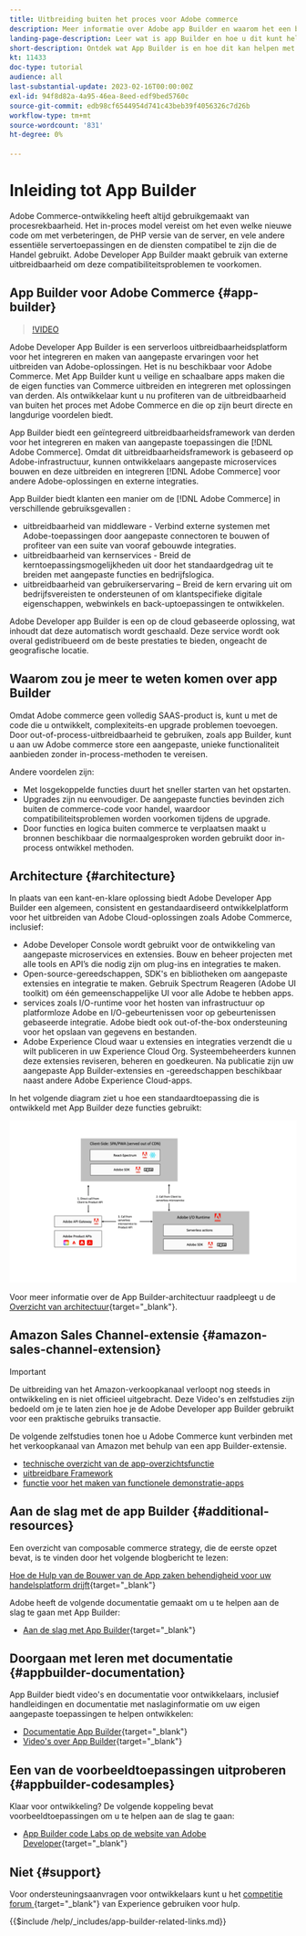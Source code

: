 ```yaml
---
title: Uitbreiding buiten het proces voor Adobe commerce
description: Meer informatie over Adobe app Builder en waarom het een belangrijk aspect is van de uitbreidbaarheid buiten het proces.
landing-page-description: Leer wat is app Builder en hoe u dit kunt helpen bij Adobe commerce-Ontwikkel strategieën.
short-description: Ontdek wat App Builder is en hoe dit kan helpen met Adobe Commerce-ontwikkelingsstrategieën.
kt: 11433
doc-type: tutorial
audience: all
last-substantial-update: 2023-02-16T00:00:00Z
exl-id: 94f8d82a-4a95-46ea-8eed-edf9bed5760c
source-git-commit: edb98cf6544954d741c43beb39f4056326c7d26b
workflow-type: tm+mt
source-wordcount: '831'
ht-degree: 0%

---
```


# Inleiding tot App Builder

Adobe Commerce-ontwikkeling heeft altijd gebruikgemaakt van procesrekbaarheid. Het in-proces model vereist om het even welke nieuwe code om met verbeteringen, de PHP versie van de server, en vele andere essentiële servertoepassingen en de diensten compatibel te zijn die de Handel gebruikt. Adobe Developer App Builder maakt gebruik van externe uitbreidbaarheid om deze compatibiliteitsproblemen te voorkomen.

## App Builder voor Adobe Commerce {#app-builder}

>[!VIDEO](https://video.tv.adobe.com/v/3412839?quality=12&learn=on)

Adobe Developer App Builder is een serverloos uitbreidbaarheidsplatform voor het integreren en maken van aangepaste ervaringen voor het uitbreiden van Adobe-oplossingen. Het is nu beschikbaar voor Adobe Commerce. Met App Builder kunt u veilige en schaalbare apps maken die de eigen functies van Commerce uitbreiden en integreren met oplossingen van derden. Als ontwikkelaar kunt u nu profiteren van de uitbreidbaarheid van buiten het proces met Adobe Commerce en die op zijn beurt directe en langdurige voordelen biedt.

App Builder biedt een geïntegreerd uitbreidbaarheidsframework van derden voor het integreren en maken van aangepaste toepassingen die [!DNL Adobe Commerce]. Omdat dit uitbreidbaarheidsframework is gebaseerd op Adobe-infrastructuur, kunnen ontwikkelaars aangepaste microservices bouwen en deze uitbreiden en integreren [!DNL Adobe Commerce] voor andere Adobe-oplossingen en externe integraties.

App Builder biedt klanten een manier om de [!DNL Adobe Commerce] in verschillende gebruiksgevallen :

* uitbreidbaarheid van middleware - Verbind externe systemen met Adobe-toepassingen door aangepaste connectoren te bouwen of profiteer van een suite van vooraf gebouwde integraties.
* uitbreidbaarheid van kernservices - Breid de kerntoepassingsmogelijkheden uit door het standaardgedrag uit te breiden met aangepaste functies en bedrijfslogica.
* uitbreidbaarheid van gebruikerservaring – Breid de kern ervaring uit om bedrijfsvereisten te ondersteunen of om klantspecifieke digitale eigenschappen, webwinkels en back-uptoepassingen te ontwikkelen.

Adobe Developer app Builder is een op de cloud gebaseerde oplossing, wat inhoudt dat deze automatisch wordt geschaald. Deze service wordt ook overal gedistribueerd om de beste prestaties te bieden, ongeacht de geografische locatie.

## Waarom zou je meer te weten komen over app Builder

Omdat Adobe commerce geen volledig SAAS-product is, kunt u met de code die u ontwikkelt, complexiteits-en upgrade problemen toevoegen. Door out-of-process-uitbreidbaarheid te gebruiken, zoals app Builder, kunt u aan uw Adobe commerce store een aangepaste, unieke functionaliteit aanbieden zonder in-process-methoden te vereisen.

Andere voordelen zijn:

* Met losgekoppelde functies duurt het sneller starten van het opstarten.
* Upgrades zijn nu eenvoudiger. De aangepaste functies bevinden zich buiten de commerce-code voor handel, waardoor compatibiliteitsproblemen worden voorkomen tijdens de upgrade.
* Door functies en logica buiten commerce te verplaatsen maakt u bronnen beschikbaar die normaalgesproken worden gebruikt door in-process ontwikkel methoden.

## Architecture {#architecture}

In plaats van een kant-en-klare oplossing biedt Adobe Developer App Builder een algemeen, consistent en gestandaardiseerd ontwikkelplatform voor het uitbreiden van Adobe Cloud-oplossingen zoals Adobe Commerce, inclusief:

* Adobe Developer Console wordt gebruikt voor de ontwikkeling van aangepaste microservices en extensies. Bouw en beheer projecten met alle tools en API’s die nodig zijn om plug-ins en integraties te maken.
* Open-source-gereedschappen, SDK&#39;s en bibliotheken om aangepaste extensies en integratie te maken. Gebruik Spectrum Reageren (Adobe UI toolkit) om één gemeenschappelijke UI voor alle Adobe te hebben apps.
* services zoals I/O-runtime voor het hosten van infrastructuur op platformloze Adobe en I/O-gebeurtenissen voor op gebeurtenissen gebaseerde integratie. Adobe biedt ook out-of-the-box ondersteuning voor het opslaan van gegevens en bestanden.
* Adobe Experience Cloud waar u extensies en integraties verzendt die u wilt publiceren in uw Experience Cloud Org. Systeembeheerders kunnen deze extensies reviseren, beheren en goedkeuren. Na publicatie zijn uw aangepaste App Builder-extensies en -gereedschappen beschikbaar naast andere Adobe Experience Cloud-apps.

In het volgende diagram ziet u hoe een standaardtoepassing die is ontwikkeld met App Builder deze functies gebruikt:

![Architectuur](/help/assets/app-builder/app-builder-architecture.jpeg)

Voor meer informatie over de App Builder-architectuur raadpleegt u de [Overzicht van architectuur](https://developer.adobe.com/app-builder/docs/guides/){target="_blank"}.

## Amazon Sales Channel-extensie {#amazon-sales-channel-extension}

>[!IMPORTANT]
>
>De uitbreiding van het Amazon-verkoopkanaal verloopt nog steeds in ontwikkeling en is niet officieel uitgebracht.  Deze Video&#39;s en zelfstudies zijn bedoeld om je te laten zien hoe je de Adobe Developer app Builder gebruikt voor een praktische gebruiks transactie.

De volgende zelfstudies tonen hoe u Adobe Commerce kunt verbinden met het verkoopkanaal van Amazon met behulp van een app Builder-extensie.

* [technische overzicht van de app-overzichtsfunctie](../app-builder/app-builder-technical-overview.md)
* [uitbreidbare Framework](../app-builder/extensibility-framework-commerce-eventing.md)
* [functie voor het maken van functionele demonstratie-apps](../app-builder/app-builder-functional-demonstration.md)

## Aan de slag met de app Builder {#additional-resources}

Een overzicht van composable commerce strategy, die de eerste opzet bevat, is te vinden door het volgende blogbericht te lezen:

[Hoe de Hulp van de Bouwer van de App zaken behendigheid voor uw handelsplatform drijft](https://business.adobe.com/blog/how-to/how-app-builder-helps-you-implement-a-composable-commerce-strategy){target="_blank"}

Adobe heeft de volgende documentatie gemaakt om u te helpen aan de slag te gaan met App Builder:

* [Aan de slag met App Builder](https://developer.adobe.com/app-builder/docs/getting_started/){target="_blank"}

## Doorgaan met leren met documentatie {#appbuilder-documentation}

App Builder biedt video&#39;s en documentatie voor ontwikkelaars, inclusief handleidingen en documentatie met naslaginformatie om uw eigen aangepaste toepassingen te helpen ontwikkelen:

* [Documentatie App Builder](https://developer.adobe.com/app-builder/docs/overview/){target="_blank"}
* [Video&#39;s over App Builder](https://www.youtube.com/playlist?list=PLcVEYUqU7VRfDij-Jbjyw8S8EzW073F_o){target="_blank"}

## Een van de voorbeeldtoepassingen uitproberen {#appbuilder-codesamples}

Klaar voor ontwikkeling? De volgende koppeling bevat voorbeeldtoepassingen om u te helpen aan de slag te gaan:

* [App Builder code Labs op de website van Adobe Developer](https://developer.adobe.com/app-builder/docs/resources/){target="_blank"}

## Niet {#support}

Voor ondersteuningsaanvragen voor ontwikkelaars kunt u het [ competitie forum ](https://experienceleaguecommunities.adobe.com/t5/app-builder/ct-p/project-firefly) {target="_blank"} van Experience gebruiken voor hulp.

{{$include /help/_includes/app-builder-related-links.md}}

